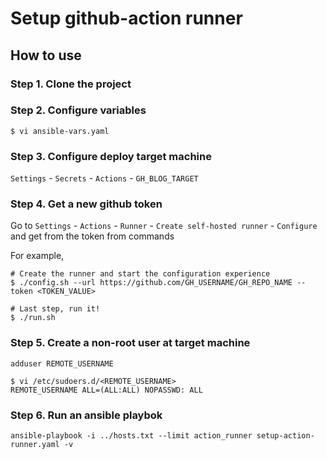 # Setup github-action runner

## How to use

### Step 1. Clone the project


### Step 2. Configure variables
```
$ vi ansible-vars.yaml
```

### Step 3. Configure deploy target machine 

`Settings` - `Secrets` - `Actions` - `GH_BLOG_TARGET`


### Step 4. Get a new github token

Go to `Settings` - `Actions` - `Runner` - `Create self-hosted runner` - `Configure` and get from the token from commands

For example, 
```
# Create the runner and start the configuration experience  
$ ./config.sh --url https://github.com/GH_USERNAME/GH_REPO_NAME --token <TOKEN_VALUE>

# Last step, run it!  
$ ./run.sh
```

### Step 5. Create a non-root user at target machine
```
adduser REMOTE_USERNAME
```

```
$ vi /etc/sudoers.d/<REMOTE_USERNAME>
REMOTE_USERNAME ALL=(ALL:ALL) NOPASSWD: ALL
```

### Step 6. Run an ansible playbok
```
ansible-playbook -i ../hosts.txt --limit action_runner setup-action-runner.yaml -v
```
